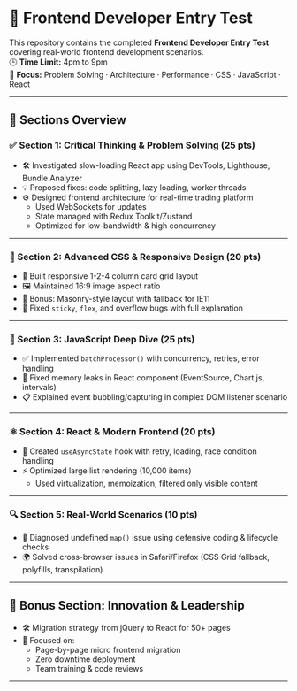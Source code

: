 # 🚀 Frontend Developer Entry Test

This repository contains the completed **Frontend Developer Entry Test** covering real-world frontend development scenarios.  
🕒 **Time Limit:** 4pm to 9pm  
🧠 **Focus:** Problem Solving · Architecture · Performance · CSS · JavaScript · React

---

## 📌 Sections Overview

### ✅ Section 1: Critical Thinking & Problem Solving (25 pts)
- 🛠 Investigated slow-loading React app using DevTools, Lighthouse, Bundle Analyzer
- 💡 Proposed fixes: code splitting, lazy loading, worker threads
- ⚙️ Designed frontend architecture for real-time trading platform
  - Used WebSockets for updates
  - State managed with Redux Toolkit/Zustand
  - Optimized for low-bandwidth & high concurrency

---

### 🎨 Section 2: Advanced CSS & Responsive Design (20 pts)
- 📐 Built responsive 1-2-4 column card grid layout
- 🖼 Maintained 16:9 image aspect ratio
- 🧱 Bonus: Masonry-style layout with fallback for IE11
- 🐞 Fixed `sticky`, `flex`, and overflow bugs with full explanation

---

### 📜 Section 3: JavaScript Deep Dive (25 pts)
- ✅ Implemented `batchProcessor()` with concurrency, retries, error handling
- 🧠 Fixed memory leaks in React component (EventSource, Chart.js, intervals)
- 📋 Explained event bubbling/capturing in complex DOM listener scenario

---

### ⚛️ Section 4: React & Modern Frontend (20 pts)
- 🔄 Created `useAsyncState` hook with retry, loading, race condition handling
- ⚡ Optimized large list rendering (10,000 items)
  - Used virtualization, memoization, filtered only visible content

---

### 🔍 Section 5: Real-World Scenarios (10 pts)
- 🧩 Diagnosed undefined `map()` issue using defensive coding & lifecycle checks
- 🌍 Solved cross-browser issues in Safari/Firefox (CSS Grid fallback, polyfills, transpilation)

---

## 🏅 Bonus Section: Innovation & Leadership
- 🛠 Migration strategy from jQuery to React for 50+ pages
- 🎯 Focused on:
  - Page-by-page micro frontend migration
  - Zero downtime deployment
  - Team training & code reviews

---

